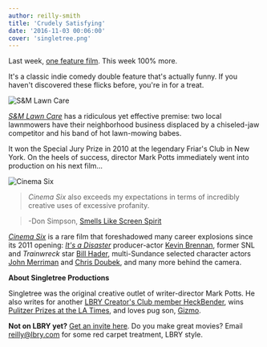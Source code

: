 ```yaml
---
author: reilly-smith
title: 'Crudely Satisfying'
date: '2016-11-03 00:06:00'
cover: 'singletree.png'
---
```


Last week, [one feature film](/news/bellflower-movie). This week 100% more.

It's a classic indie comedy double feature that's actually funny. If you haven't discovered these flicks before, you're in for a treat.

![S&M Lawn Care](/img/news/singletree-inline1.jpg)

[*S&M Lawn Care*](https://open.lbry.com/smlawncare) has a ridiculous yet effective premise: two local lawnmowers have their neighborhood business displaced by a chiseled-jaw competitor and his band of hot lawn-mowing babes.

It won the Special Jury Prize in 2010 at the legendary Friar's Club in New York. On the heels of success, director Mark Potts immediately went into production on his next film...

![Cinema Six](/img/news/singletree-inline3.jpg)

> *Cinema Six* also exceeds my expectations in terms of incredibly creative uses of excessive profanity.

> -Don Simpson, [Smells Like Screen Spirit](http://smellslikescreenspirit.com/2012/04/cinema-six-review)

[*Cinema Six*](https://open.lbry.com/cinemasix) is a rare film that foreshadowed many career explosions since its 2011 opening: [*It's a Disaster*](https://open.lbry.com/itsadisaster) producer-actor [Kevin Brennan](http://www.imdb.com/name/nm1059821), former SNL and *Trainwreck* star [Bill Hader](http://newsok.com/article/5388514), multi-Sundance selected character actors [John Merriman](http://www.imdb.com/name/nm1332470) and [Chris Doubek](http://www.imdb.com/name/nm1953775), and many more behind the camera.

**About Singletree Productions**

Singletree was the original creative outlet of writer-director Mark Potts. He also writes for another [LBRY Creator's Club member HeckBender](/news/heckbender-charney-on-lbry), wins [Pulitzer Prizes at the LA Times](http://www.latimes.com/local/california/la-me-2016-pultizer-20160418-snap-htmlstory.html), and loves pug son, [Gizmo](http://uproxx.com/filmdrunk/behind-the-viral-image-pug-man-tells-the-story-behind-his-high-level-dog-troll).

**Not on LBRY yet?** [Get an invite here](/get). Do you make great movies? Email [reilly@lbry.com](mailto:reilly@lbry.com) for some red carpet treatment, LBRY style.
